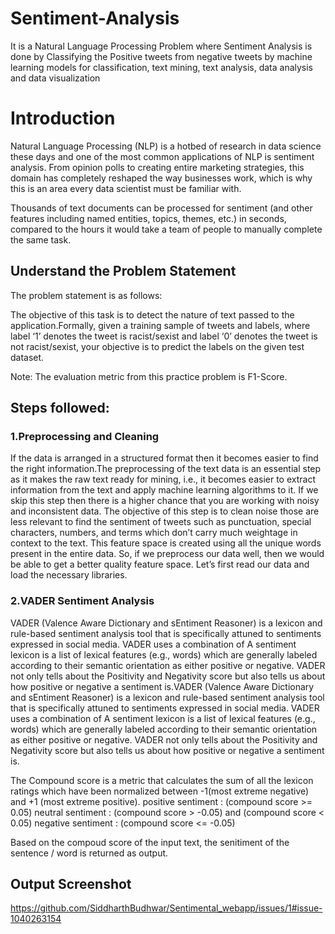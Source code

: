 # Sentiment-Analysis
It is a Natural Language Processing Problem where Sentiment Analysis is done by Classifying the Positive tweets from negative tweets by machine learning models for classification,  text mining, text analysis, data analysis and data visualization

# Introduction

Natural Language Processing (NLP) is a hotbed of research in data science these days and one of the most common applications of NLP is sentiment analysis. From opinion polls to creating entire marketing strategies, this domain has completely reshaped the way businesses work, which is why this is an area every data scientist must be familiar with.

Thousands of text documents can be processed for sentiment (and other features including named entities, topics, themes, etc.) in seconds, compared to the hours it would take a team of people to manually complete the same task. 


## Understand the Problem Statement

The problem statement is as follows:

The objective of this task is to detect the nature of text passed to the application.Formally, given a training sample of tweets and labels, where label ‘1’ denotes the tweet is racist/sexist and label ‘0’ denotes the tweet is not racist/sexist, your objective is to predict the labels on the given test dataset.

Note: The evaluation metric from this practice problem is F1-Score.

## Steps followed:

### 1.Preprocessing and Cleaning

If the data is arranged in a structured format then it becomes easier to find the right information.The preprocessing of the text data is an essential step as it makes the raw text ready for mining, i.e., it becomes easier to extract information from the text and apply machine learning algorithms to it. If we skip this step then there is a higher chance that you are working with noisy and inconsistent data. The objective of this step is to clean noise those are less relevant to find the sentiment of tweets such as punctuation, special characters, numbers, and terms which don’t carry much weightage in context to the text.
This feature space is created using all the unique words present in the entire data. So, if we preprocess our data well, then we would be able to get a better quality feature space.
Let’s first read our data and load the necessary libraries.

### 2.VADER Sentiment Analysis
VADER (Valence Aware Dictionary and sEntiment Reasoner) is a lexicon and rule-based sentiment analysis tool that is specifically attuned to sentiments expressed in social media. VADER uses a combination of A sentiment lexicon is a list of lexical features (e.g., words) which are generally labeled according to their semantic orientation as either positive or negative. VADER not only tells about the Positivity and Negativity score but also tells us about how positive or negative a sentiment is.VADER (Valence Aware Dictionary and sEntiment Reasoner) is a lexicon and rule-based sentiment analysis tool that is specifically attuned to sentiments expressed in social media. VADER uses a combination of A sentiment lexicon is a list of lexical features (e.g., words) which are generally labeled according to their semantic orientation as either positive or negative.
VADER not only tells about the Positivity and Negativity score but also tells us about how positive or negative a sentiment is.

The Compound score is a metric that calculates the sum of all the lexicon ratings which have been normalized between -1(most extreme negative) and +1 (most extreme positive).
positive sentiment : (compound score >= 0.05) 
neutral sentiment : (compound score > -0.05) and (compound score < 0.05) 
negative sentiment : (compound score <= -0.05)

Based on the compoud score of the input text, the senitiment of the sentence / word is returned as output. 

## Output Screenshot
https://github.com/SiddharthBudhwar/Sentimental_webapp/issues/1#issue-1040263154

